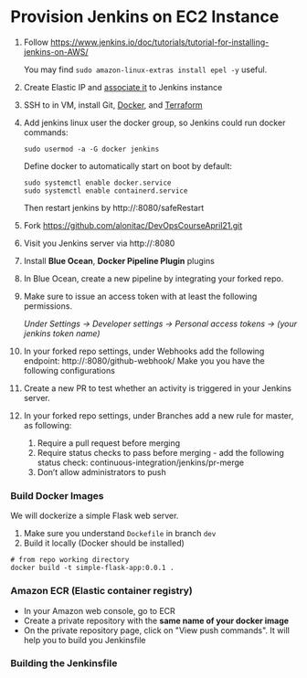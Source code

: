 # Provision Jenkins on EC2 Instance
1. Follow https://www.jenkins.io/doc/tutorials/tutorial-for-installing-jenkins-on-AWS/

    You may find `sudo amazon-linux-extras install epel -y` useful.
2. Create Elastic IP and [associate it](https://aws.amazon.com/premiumsupport/knowledge-center/ec2-associate-static-public-ip/) to Jenkins instance
3. SSH to in VM, install Git, [Docker](https://docs.aws.amazon.com/AmazonECS/latest/developerguide/docker-basics.html), and [Terraform](https://learn.hashicorp.com/tutorials/terraform/install-cli)
4. Add jenkins linux user the docker group, so Jenkins could run docker commands:
   ```
   sudo usermod -a -G docker jenkins
   ```
   Define docker to automatically start on boot by default:
   ```shell
   sudo systemctl enable docker.service
   sudo systemctl enable containerd.service
   ```

   Then restart jenkins by http://<ip>:8080/safeRestart
5. Fork https://github.com/alonitac/DevOpsCourseApril21.git
6. Visit you Jenkins server via http://<ip>:8080
7. Install **Blue Ocean**, **Docker Pipeline Plugin** plugins
8. In Blue Ocean, create a new pipeline by integrating your forked repo.
9. Make sure to issue an access token with at least the following permissions. 

   *Under Settings ->  Developer settings -> Personal access tokens -> (your jenkins token name)*

10. In your forked repo settings, under Webhooks add the following endpoint:
http://<ip>:8080/github-webhook/
Make you you have the following configurations

11. Create a new PR to test whether an activity is triggered in your Jenkins server.
12. In your forked repo settings, under Branches add a new rule for master, as following:

    1. Require a pull request before merging
    2. Require status checks to pass before merging - add the following status check: continuous-integration/jenkins/pr-merge
    3. Don’t allow administrators to push

### Build Docker Images
We will dockerize a simple Flask web server. 
1. Make sure you understand `Dockefile` in branch `dev`
2. Build it locally (Docker should be installed)
```shell
# from repo working directory
docker build -t simple-flask-app:0.0.1 .
```

### Amazon ECR (Elastic container registry)
- In your Amazon web console, go to ECR
- Create a private repository with the **same name of your docker image**
- On the private repository page, click on "View push commands". It will help you to build you Jenkinsfile

### Building the Jenkinsfile

